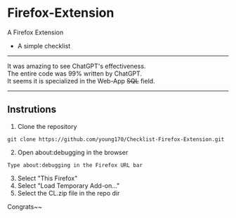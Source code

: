 # Firefox-Extension
A Firefox Extension
* A simple checklist
___
It was amazing to see ChatGPT's effectiveness.<br>
The entire code was 99% written by ChatGPT.<br>
It seems it is specialized in the Web-App ~~SQL~~ field.
___
## Instrutions
1. Clone the repository
```
git clone https://github.com/young170/Checklist-Firefox-Extension.git
```
2. Open about:debugging in the browser
```
Type about:debugging in the Firefox URL bar
```
3. Select "This Firefox"
4. Select "Load Temporary Add-on..."
5. Select the CL.zip file in the repo dir

Congrats~~
